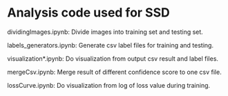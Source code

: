 # Analysis code used for SSD

dividingImages.ipynb: Divide images into training set and testing set.

labels_generators.ipynb: Generate csv label files for training and testing.

visualization*.ipynb: Do visualization from output csv result and label files.

mergeCsv.ipynb: Merge result of different confidence score to one csv file.

lossCurve.ipynb: Do visualization from log of loss value during training.
